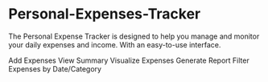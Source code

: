# Personal-Expenses-Tracker

The Personal Expense Tracker is designed to help you manage and monitor your daily expenses and income. With an easy-to-use interface.

Add Expenses
View Summary
Visualize Expenses
Generate Report
Filter Expenses by Date/Category

